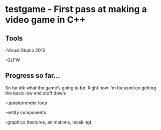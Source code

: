 testgame - First pass at making a video game in C++
========

Tools
-----

-Visual Studio 2012

-GLFW
 
Progress so far...
----
 
So far idk what the game's going to be. Right now I'm focused on getting the basic low end stuff down:

-update/render loop

-entity components

-graphics (textures, animations, masking) 